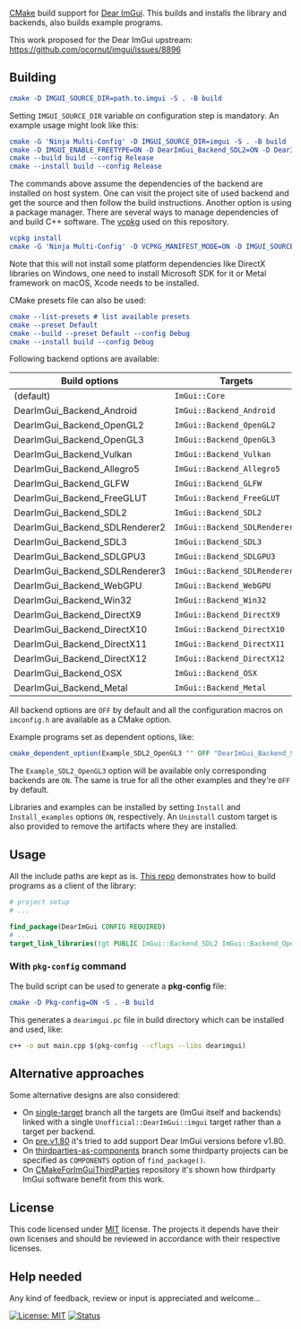 [CMake](https://cmake.org) build support for [Dear ImGui](https://github.com/ocornut/imgui). This builds and installs the library and backends, also builds example programs.

This work proposed for the Dear ImGui upstream: https://github.com/ocornut/imgui/issues/8896

## Building

```cmake
cmake -D IMGUI_SOURCE_DIR=path.to.imgui -S . -B build
```

Setting `IMGUI_SOURCE_DIR` variable on configuration step is mandatory. An example usage might look like this:

```cmake
cmake -G 'Ninja Multi-Config' -D IMGUI_SOURCE_DIR=imgui -S . -B build
cmake -D IMGUI_ENABLE_FREETYPE=ON -D DearImGui_Backend_SDL2=ON -D DearImGui_Backend_OpenGL3=ON -S . -B build # Options in imconfig.h, like IMGUI_ENABLE_FREETYPE, can be specified
cmake --build build --config Release
cmake --install build --config Release
```
The commands above assume the dependencies of the backend are installed on host system. One can visit the project site of used backend and get the source and then follow the build instructions. Another option is using a package
manager. There are several ways to manage dependencies of and build C++ software. The [vcpkg](https://vcpkg.io/en) used on this repository.

```cmake
vcpkg install
cmake -G 'Ninja Multi-Config' -D VCPKG_MANIFEST_MODE=ON -D IMGUI_SOURCE_DIR=imgui -S . -B build --toolchain $VCPKG_ROOT/scripts/buildsystems/vcpkg.cmake
```
Note that this will not install some platform dependencies like DirectX libraries on Windows, one need to install Microsoft SDK for it or Metal framework on macOS, Xcode needs to be installed.

CMake presets file can also be used:
```cmake
cmake --list-presets # list available presets
cmake --preset Default
cmake --build --preset Default --config Debug
cmake --install build --config Debug
```

Following backend options are available:

| Build options                    | Targets                       |
|----------------------------------|-------------------------------|
| (default)                        | `ImGui::Core`                 |
| DearImGui_Backend_Android        | `ImGui::Backend_Android`      |
| DearImGui_Backend_OpenGL2        | `ImGui::Backend_OpenGL2`      |
| DearImGui_Backend_OpenGL3        | `ImGui::Backend_OpenGL3`      |
| DearImGui_Backend_Vulkan         | `ImGui::Backend_Vulkan`       |
| DearImGui_Backend_Allegro5       | `ImGui::Backend_Allegro5`     |
| DearImGui_Backend_GLFW           | `ImGui::Backend_GLFW`         |
| DearImGui_Backend_FreeGLUT       | `ImGui::Backend_FreeGLUT`     |
| DearImGui_Backend_SDL2           | `ImGui::Backend_SDL2`         |
| DearImGui_Backend_SDLRenderer2   | `ImGui::Backend_SDLRenderer2` |
| DearImGui_Backend_SDL3           | `ImGui::Backend_SDL3`         |
| DearImGui_Backend_SDLGPU3        | `ImGui::Backend_SDLGPU3`      |
| DearImGui_Backend_SDLRenderer3   | `ImGui::Backend_SDLRenderer3` |
| DearImGui_Backend_WebGPU         | `ImGui::Backend_WebGPU`       |
| DearImGui_Backend_Win32          | `ImGui::Backend_Win32`        |
| DearImGui_Backend_DirectX9       | `ImGui::Backend_DirectX9`     |
| DearImGui_Backend_DirectX10      | `ImGui::Backend_DirectX10`    |
| DearImGui_Backend_DirectX11      | `ImGui::Backend_DirectX11`    |
| DearImGui_Backend_DirectX12      | `ImGui::Backend_DirectX12`    |
| DearImGui_Backend_OSX            | `ImGui::Backend_OSX`          |
| DearImGui_Backend_Metal          | `ImGui::Backend_Metal`        |

All backend options are `OFF` by default and all the configuration macros on `imconfig.h` are available as a CMake option.

Example programs set as dependent options, like:
```cmake
cmake_dependent_option(Example_SDL2_OpenGL3 "" OFF "DearImGui_Backend_SDL2 AND DearImGui_Backend_OpenGL3" OFF)
```
The `Example_SDL2_OpenGL3` option will be available only corresponding backends are `ON`. The same is true for all the other examples and they're `OFF` by default.

Libraries and examples can be installed by setting `Install` and `Install_examples` options `ON`, respectively. An `Uninstall` custom target is also provided to remove the artifacts where they are installed.

## Usage

All the include paths are kept as is. [This repo](https://github.com/adembudak/CMakeForImGui.test) demonstrates how to build programs as a client of the library:

```cmake
# project setup
# ...

find_package(DearImGui CONFIG REQUIRED)
# ...
target_link_libraries(tgt PUBLIC ImGui::Backend_SDL2 ImGui::Backend_OpenGL3)
```
### With `pkg-config` command

The build script can be used to generate a **pkg-config** file:
```cmake
cmake -D Pkg-config=ON -S . -B build
```
This generates a `dearimgui.pc` file in build directory which can be installed and used, like:
```bash
c++ -o out main.cpp $(pkg-config --cflags --libs dearimgui)
```
## Alternative approaches

Some alternative designs are also considered:
- On [single-target](https://github.com/adembudak/CMakeForImGui/tree/single-target) branch all the targets are (ImGui itself and backends) linked with a single `Unofficial::DearImGui::imgui` target rather than a target per backend.
- On [pre.v1.80](https://github.com/adembudak/CMakeForImGui/tree/pre.v1.80) it's tried to add support Dear ImGui versions before v1.80.
- On [thirdparties-as-components](https://github.com/adembudak/CMakeForImGui/tree/thirdparties-as-components) branch some thirdparty projects can be specified as `COMPONENTS` option of `find_package()`.
- On [CMakeForImGuiThirdParties](https://github.com/adembudak/CMakeForImGuiThirdParties) repository it's shown how thirdparty ImGui software benefit from this work.

## License

This code licensed under [MIT](https://opensource.org/licenses/MIT) license. The projects it depends have their own licenses and should be reviewed in accordance with their respective licenses.

## Help needed

Any kind of feedback, review or input is appreciated and welcome...

[![License: MIT](https://img.shields.io/badge/License-MIT-blue.svg)](https://opensource.org/licenses/MIT)
[![Status](https://github.com/adembudak/CMakeForImGui/actions/workflows/main.yml/badge.svg)](https://github.com/adembudak/CMakeForImGui/actions/workflows/main.yml)
